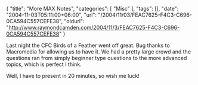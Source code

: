 {
	"title": "More MAX Notes",
	"categories": [
		"Misc"
	],
	"tags": [],
	"date": "2004-11-03T05:11:00+06:00",
	"url": "/2004/11/03/FEAC7625-F4C3-C696-0CA594C557CEFE38",
	"oldurl": "http://www.raymondcamden.com/2004/11/3/FEAC7625-F4C3-C696-0CA594C557CEFE38"
}

Last night the CFC Birds of a Feather went off great. Bug thanks to Macromedia for allowing us to have it. We had a pretty large crowd and the questions ran from simply beginner type questions to the more advanced topics, which is perfect I think.

Well, I have to present in 20 minutes, so wish me luck!